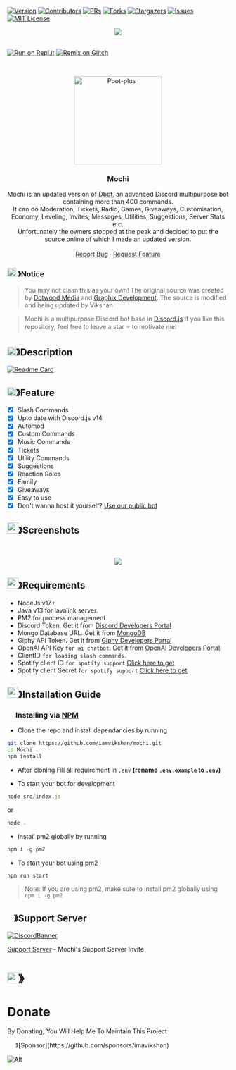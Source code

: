 [![Version][version-shield]](version-url) [![Contributors][contributors-shield]][contributors-url]
[![PRs][pr-shield]][pr-url] [![Forks][forks-shield]][forks-url]
[![Stargazers][stars-shield]][stars-url] [![Issues][issues-shield]][issues-url]
[![MIT License][license-shield]][license-url]

<center><img src="https://capsule-render.vercel.app/api?type=waving&color=gradient&height=200&section=header&text=Mochi&fontSize=80&fontAlignY=35&animation=twinkling&fontColor=gradient" /></center>

<br />

[![Run on Repl.it](https://repl.it/badge/github/imavikshan/Mochi)](https://replit.com/@vikshan/Mochi)
[![Remix on Glitch](https://cdn.glitch.com/2703baf2-b643-4da7-ab91-7ee2a2d00b5b%2Fremix-button.svg)](https://glitch.com/edit/#!/import/github/imavikshan/Mochi)

<!-- PROJECT LOGO -->
<br />
<p align="center">
  <a href="https://github.com/iamvikshan/mochi">
    <img src="https://cdn.discordapp.com/attachments/1072562937732026439/1163539374282117140/logo.png?ex=653ff17c&is=652d7c7c&hm=08950e60af5c841343b546e12bb805a05a9b7edc69ca051b21c6c6877316c6b7&" alt="Pbot-plus" width="200" height="200">
  </a>

  <h3 align="center">Mochi</h3>

  <p align="center">
    Mochi is an updated version of <a href="https://github.com/DotwoodMedia/Dbot">Dbot</a>, an advanced Discord multipurpose bot containing more than 400 commands.<br> It can do Moderation, Tickets, Radio, Games, Giveaways, Customisation, Economy, Leveling, Invites, Messages, Utilities, Suggestions, Server Stats etc.<br> Unfortunately the owners stopped at the peak and decided to put the source online of which I made an updated version.
    <br />
    <br />
    <a href="https://github.com/iamvikshan/mochi/issues">Report Bug</a>
    ·
    <a href="https://github.com/iamvikshan/mochi/issues">Request Feature</a>
  </p>
</p>

<!-- NOTICE -->

### <img src="https://cdn.discordapp.com/emojis/1055803759831294013.png" width="20px" height="20px"> 》Notice

> You may not claim this as your own! The original source was created by
> [Dotwood Media](https://github.com/DotwoodMedia) and
> [Graphix Development](https://github.com/GraphixDevelopment). The source is modified and being
> updated by Vikshan

> Mochi is a multipurpose Discord bot base in [Discord.js](https://github.com/Discordjs/discordjs)
> If you like this repository, feel free to leave a star ⭐ to motivate me!

<!-- ABOUT THE PROJECT -->

## <img src="https://cdn.discordapp.com/emojis/859424401186095114.png" width="20px" height="20px">》Description

[![Readme Card](https://github-readme-stats.vercel.app/api/pin/?username=imavikshan&repo=Mochi&theme=tokyonight)](https://github.com/imavikshan/Mochi)

## <img src="https://cdn.discordapp.com/emojis/852881450667081728.gif" width="20px" height="20px">》Feature

- [x] Slash Commands
- [x] Upto date with Discord.js v14
- [x] Automod
- [x] Custom Commands
- [x] Music Commands
- [x] Tickets
- [x] Utility Commands
- [x] Suggestions
- [x] Reaction Roles
- [x] Family
- [x] Giveaways
- [x] Easy to use
- [x] Don't wanna host it yourself?
      [Use our public bot](https://discord.com/api/oauth2/authorize?client_id=1009149789914546287&permissions=8&scope=bot%20applications.commands)

## <img src="https://cdn.discordapp.com/emojis/1028680849195020308.png" width="25px" height="25px">》Screenshots

<br />
<p align="center">
  <a href="https://github.com/iamvikshan/mochi">
    <img src="https://cdn.discordapp.com/attachments/778665159316209748/1055832339328024666/207117434-d98356b1-bf19-418e-9e12-0ef83e0d9a21.png">
  </a>
</p>

## <img src="https://cdn.discordapp.com/emojis/1009754836314628146.gif" width="25px" height="25px">》Requirements

- NodeJs v17+
- Java v13 for lavalink server.
- PM2 for process management.
- Discord Token. Get it from
  [Discord Developers Portal](https://discord.com/developers/applications)
- Mongo Database URL. Get it from
  [MongoDB](https://cloud.mongodb.com/v2/635277bf9f5c7b5620db28a4#clusters)
- Giphy API Token. Get it from [Giphy Developers Portal](https://developers.giphy.com/)
- OpenAI API Key `for ai chatbot`. Get it from
  [OpenAi Developers Portal](https://beta.openai.com/account/api-keys)
- ClientID `for loading slash commands.`
- Spotify client ID `for spotify support`
  [Click here to get](https://developer.spotify.com/dashboard/login)
- Spotify client Secret `for spotify support`
  [Click here to get](https://developer.spotify.com/dashboard/login)

## <img src="https://cdn.discordapp.com/emojis/814216203466965052.png" width="25px" height="25px">》Installation Guide

### <img src="https://cdn.discordapp.com/emojis/1028680849195020308.png" width="15px" height="15px"> Installing via [NPM](https://www.npmjs.com/)

- Clone the repo and install dependancies by running

```bash
git clone https://github.com/iamvikshan/mochi.git
cd Mochi
npm install
```

- After cloning Fill all requirement in `.env` **(rename `.env.example` to `.env`)**

- To start your bot for development

```js
node src/index.js
```

or

```js
node .
```

- Install pm2 globally by running

```js
npm i -g pm2
```

- To start your bot using pm2

```js
npm run start
```

> Note: If you are using pm2, make sure to install pm2 globally using `npm i -g pm2`

## <img src="https://cdn.discordapp.com/emojis/1036083490292244493.png" width="15px" height="15px">》Support Server

[![DiscordBanner](https://invidget.switchblade.xyz/uMgS9evnmv)](https://discord.gg/uMgS9evnmv)

[Support Server](https://discord.gg/uMgS9evnmv) - Mochi's Support Server Invite

# <img src="https://cdn.discordapp.com/emojis/1015745034076819516.png" width="25px" height="25px">》

# Donate

By Donating, You Will Help Me To Maintain This Project

<img src="https://cdn.discordapp.com/emojis/809085860632985630.png" width="15px" height="15px">
》[Sponsor](https://github.com/sponsors/imavikshan)

[version-shield]: https://img.shields.io/github/package-json/v/imavikshan/Mochi?style=for-the-badge
[version-url]: https://github.com/iamvikshan/mochi
[pr-shield]: https://img.shields.io/github/issues-pr/imavikshan/Mochi?style=for-the-badge
[pr-url]: https://github.com/iamvikshan/mochi/pulls
[contributors-shield]:
  https://img.shields.io/github/contributors/imavikshan/Mochi.svg?style=for-the-badge
[contributors-url]: https://github.com/iamvikshan/mochi/graphs/contributors
[forks-shield]: https://img.shields.io/github/forks/imavikshan/Mochi.svg?style=for-the-badge
[forks-url]: https://github.com/iamvikshan/mochi/network/members
[stars-shield]: https://img.shields.io/github/stars/imavikshan/Mochi.svg?style=for-the-badge
[stars-url]: https://github.com/iamvikshan/mochi/stargazers
[issues-shield]: https://img.shields.io/github/issues/imavikshan/Mochi.svg?style=for-the-badge
[issues-url]: https://github.com/iamvikshan/mochi/issues
[license-shield]: https://img.shields.io/github/license/imavikshan/Mochi.svg?style=for-the-badge
[license-url]: https://github.com/iamvikshan/mochi/blob/master/LICENSE

![Alt](https://repobeats.axiom.co/api/embed/61dc64e7e66cf5541e1511ad2c822c17ad581352.svg 'Repobeats analytics image')
